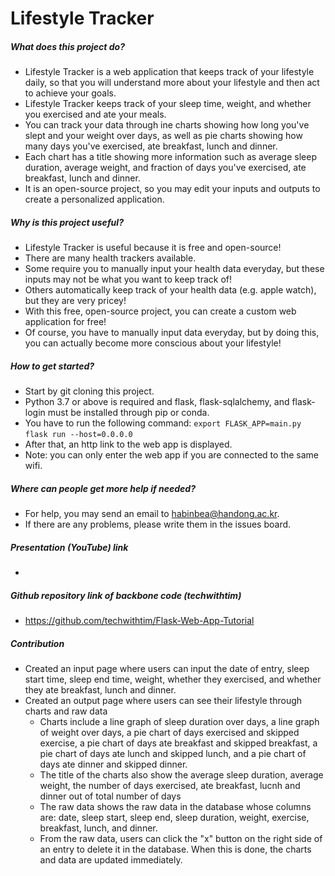 # Lifestyle Tracker

##### What does this project do?
- Lifestyle Tracker is a web application that keeps track of your lifestyle daily, so that you will understand more about your lifestyle and then act to achieve your goals.
- Lifestyle Tracker keeps track of your sleep time, weight, and whether you exercised and ate your meals.
- You can track your data through ine charts showing how long you've slept and your weight over days, as well as pie charts showing how many days you've exercised, ate breakfast, lunch and dinner.
- Each chart has a title showing more information such as average sleep duration, average weight, and fraction of days you've exercised, ate breakfast, lunch and dinner.
- It is an open-source project, so you may edit your inputs and outputs to create a personalized application.

##### Why is this project useful?
- Lifestyle Tracker is useful because it is free and open-source!
- There are many health trackers available.
- Some require you to manually input your health data everyday, but these inputs may not be what you want to keep track of!
- Others automatically keep track of your health data (e.g. apple watch), but they are very pricey!
- With this free, open-source project, you can create a custom web application for free!
- Of course, you have to manually input data everyday, but by doing this, you can actually become more conscious about your lifestyle!

##### How to get started?
- Start by git cloning this project.
- Python 3.7 or above is required and flask, flask-sqlalchemy, and flask-login must be installed through pip or conda.
- You have to run the following command:
  `export FLASK_APP=main.py`
  `flask run --host=0.0.0.0`
- After that, an http link to the web app is displayed.
- Note: you can only enter the web app if you are connected to the same wifi.

##### Where can people get more help if needed?
- For help, you may send an email to habinbea@handong.ac.kr.
- If there are any problems, please write them in the issues board.

##### Presentation (YouTube) link
- 

##### Github repository link of backbone code (techwithtim)
- https://github.com/techwithtim/Flask-Web-App-Tutorial

##### Contribution
- Created an input page where users can input the date of entry, sleep start time, sleep end time, weight, whether they exercised, and whether they ate breakfast, lunch and dinner.
- Created an output page where users can see their lifestyle through charts and raw data
  - Charts include a line graph of sleep duration over days, a line graph of weight over days, a pie chart of days exercised and skipped exercise, a pie chart of days ate breakfast and skipped breakfast, a pie chart of days ate lunch and skipped lunch, and a pie chart of days ate dinner and skipped dinner.
  - The title of the charts also show the average sleep duration, average weight, the number of days exercised, ate breakfast, lucnh and dinner out of total number of days
  - The raw data shows the raw data in the database whose columns are: date, sleep start, sleep end, sleep duration, weight, exercise, breakfast, lunch, and dinner.
  - From the raw data, users can click the "x" button on the right side of an entry to delete it in the database. When this is done, the charts and data are updated immediately.
